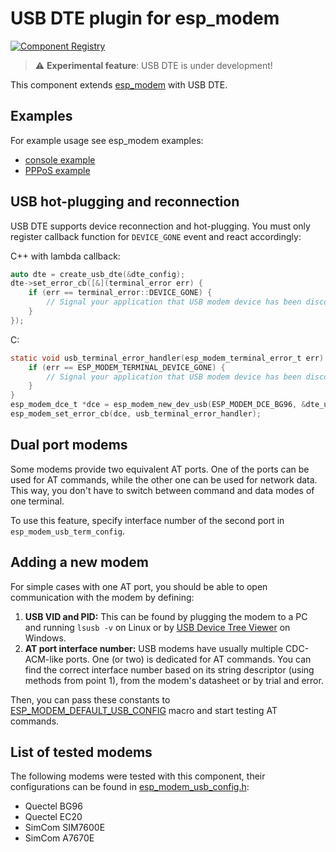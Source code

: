 # USB DTE plugin for esp_modem

[![Component Registry](https://components.espressif.com/components/espressif/esp_modem_usb_dte/badge.svg)](https://components.espressif.com/components/espressif/esp_modem_usb_dte)

> :warning: **Experimental feature**: USB DTE is under development!

This component extends [esp_modem](https://components.espressif.com/component/espressif/esp_modem) with USB DTE.

## Examples
For example usage see esp_modem examples: 
 * [console example](https://github.com/espressif/esp-protocols/tree/master/components/esp_modem/examples/modem_console)
 * [PPPoS example](https://github.com/espressif/esp-protocols/tree/master/components/esp_modem/examples/pppos_client)

## USB hot-plugging and reconnection
USB DTE supports device reconnection and hot-plugging. You must only register callback function for `DEVICE_GONE` event and react accordingly:

C++ with lambda callback:
```cpp
auto dte = create_usb_dte(&dte_config);
dte->set_error_cb([&](terminal_error err) {
    if (err == terminal_error::DEVICE_GONE) {
        // Signal your application that USB modem device has been disconnected
    }
});
```

C:
```c
static void usb_terminal_error_handler(esp_modem_terminal_error_t err) {
    if (err == ESP_MODEM_TERMINAL_DEVICE_GONE) {
        // Signal your application that USB modem device has been disconnected
    }
}
esp_modem_dce_t *dce = esp_modem_new_dev_usb(ESP_MODEM_DCE_BG96, &dte_usb_config, &dce_config, esp_netif);
esp_modem_set_error_cb(dce, usb_terminal_error_handler);
```

## Dual port modems
Some modems provide two equivalent AT ports. One of the ports can be used for AT commands, while the other one can be used for network data. This way, you don't have to switch between command and data modes of one terminal.

To use this feature, specify interface number of the second port in `esp_modem_usb_term_config`.

## Adding a new modem
For simple cases with one AT port, you should be able to open communication with the modem by defining:
1. **USB VID and PID:** This can be found by plugging the modem to a PC and running `lsusb -v` on Linux or by [USB Device Tree Viewer](https://www.uwe-sieber.de/usbtreeview_e.html) on Windows.
2. **AT port interface number:** USB modems have usually multiple CDC-ACM-like ports. One (or two) is dedicated for AT commands. You can find the correct interface number based on its string descriptor (using methods from point 1), from the modem's datasheet or by trial and error.

Then, you can pass these constants to [ESP_MODEM_DEFAULT_USB_CONFIG](https://github.com/espressif/idf-extra-components/blob/master/usb/esp_modem_usb_dte/include/esp_modem_usb_config.h#L47) macro and start testing AT commands.

## List of tested modems
The following modems were tested with this component, their configurations can be found in [esp_modem_usb_config.h](https://github.com/espressif/idf-extra-components/blob/master/usb/esp_modem_usb_dte/include/esp_modem_usb_config.h):
* Quectel BG96
* Quectel EC20
* SimCom SIM7600E
* SimCom A7670E
